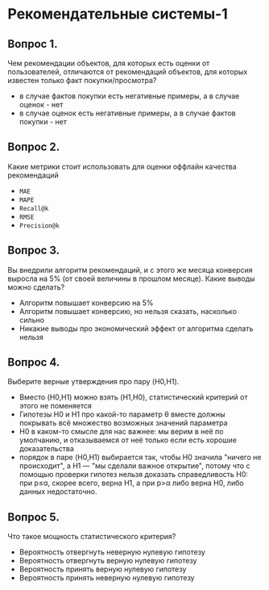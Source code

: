 # Рекомендательные системы-1

## Вопрос 1. 

Чем рекомендации объектов, для которых есть оценки от пользователей, отличаются от рекомендаций объектов, для которых известен только факт покупки/просмотра?

* в случае фактов покупки есть негативные примеры, а в случае оценок - нет
* в случае оценок есть негативные примеры, а в случае фактов покупки - нет

## Вопрос 2. 

Какие метрики стоит использовать для оценки оффлайн качества рекомендаций

* `MAE`
* `MAPE`
* `Recall@k`
* `RMSE`
* `Precision@k`

## Вопрос 3. 

Вы внедрили алгоритм рекомендаций, и с этого же месяца конверсия выросла на 5% (от своей величины в прошлом месяце). Какие выводы можно сделать?

* Алгоритм повышает конверсию на 5%
* Алгоритм повышает конверсию, но нельзя сказать, насколько сильно
* Никакие выводы про экономический эффект от алгоритма сделать нельзя

## Вопрос 4. 

Выберите верные утверждения про пару (H0,H1).

* Вместо (H0,H1) можно взять (H1,H0), статистический критерий от этого не поменяется
* Гипотезы H0 и H1 про какой-то параметр θ вместе должны покрывать всё множество возможных значений параметра
* H0 в каком-то смысле для нас важнее: мы верим в неё по умолчанию, и отказываемся от неё только если есть хорошие доказательства
* порядок в паре (H0,H1) выбирается так, чтобы H0 значила "ничего не происходит", а H1 — "мы сделали важное открытие", потому что с помощью проверки гипотез нельзя доказать справедливость H0: при p≤α, скорее всего, верна H1, а при p>α либо верна H0, либо данных недостаточно.

## Вопрос 5. 

Что такое мощность статистического критерия?

* Вероятность отвергнуть неверную нулевую гипотезу
* Вероятность отвергнуть верную нулевую гипотезу
* Вероятность принять верную нулевую гипотезу
* Вероятность принять неверную нулевую гипотезу


